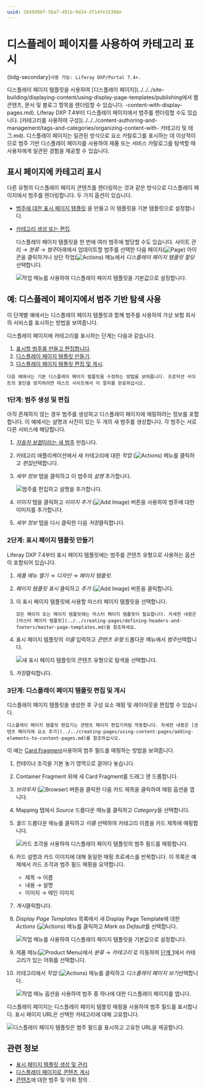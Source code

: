 ```yaml
---
uuid: 2849d9bf-58a7-491b-9d34-df14fe15388e
---
```


# 디스플레이 페이지를 사용하여 카테고리 표시

{bdg-secondary}`사용 가능: Liferay DXP/Portal 7.4+.`

디스플레이 페이지 템플릿을 사용하여 [디스플레이 페이지](../../../site-building/displaying-content/using-display-page-templates/publishing에서 웹 콘텐츠, 문서 및 블로그 항목을 렌더링할 수 있습니다. -content-with-display-pages.md). Liferay DXP 7.4부터 디스플레이 페이지에서 범주를 렌더링할 수도 있습니다. [카테고리를 사용하여 구성](../../../content-authoring-and-management/tags-and-categories/organizing-content-with- 카테고리 및 태그.md). 디스플레이 페이지는 일관된 방식으로 요소 카탈로그를 표시하는 데 이상적이므로 범주 기반 디스플레이 페이지를 사용하여 제품 또는 서비스 카탈로그를 탐색할 때 사용자에게 일관된 경험을 제공할 수 있습니다.

## 표시 페이지에 카테고리 표시

다른 유형의 디스플레이 페이지 콘텐츠를 렌더링하는 것과 같은 방식으로 디스플레이 페이지에서 범주를 렌더링합니다. 두 가지 옵션이 있습니다.

- [범주에 대한 표시 페이지 템플릿](../../creating-pages/using-content-pages/adding-elements-to-content-pages.md) 을 만들고 이 템플릿을 기본 템플릿으로 설정합니다.
- [카테고리 생성 또는 편집](../../../content-authoring-and-management/tags-and-categories/defining-categories-and-vocabularies-for-content.md).
  
  디스플레이 페이지 템플릿을 한 번에 여러 범주에 할당할 수도 있습니다. 사이트 관리 &rarr; *분류* &rarr; *범주*아래에서 업데이트할 범주를 선택한 다음 페이지(![Page](../../../images/icon-page.png)) 아이콘을 클릭하거나 상단 작업(![Actions](../../../images/icon-actions.png)) 메뉴에서 *디스플레이 페이지 템플릿 할당*선택합니다.
  
  ![작업 메뉴를 사용하여 디스플레이 페이지 템플릿을 기본값으로 설정합니다.](./displaying-categories-using-display-pages/images/07.png)

## 예: 디스플레이 페이지에서 범주 기반 탐색 사용

이 단계별 예에서는 디스플레이 페이지 템플릿과 함께 범주를 사용하여 가상 보험 회사의 서비스를 표시하는 방법을 보여줍니다.

디스플레이 페이지에 카테고리를 표시하는 단계는 다음과 같습니다.

1. [표시할 범주를 만들고 편집합니다](#step-1-creating-and-editing-the-categories).
1. [디스플레이 페이지 템플릿 만들기](#step-2-creating-the-display-page-template).
1. [디스플레이 페이지 템플릿 편집 및 게시](#step-3-edit-and-publish-the-display-page-template).

```{warning}
다음 예에서는 기본 디스플레이 페이지 템플릿을 수정하는 방법을 보여줍니다. 프로덕션 사이트의 중단을 방지하려면 테스트 사이트에서 이 절차를 완료하십시오.
```

### 1단계: 범주 생성 및 편집

아직 존재하지 않는 경우 범주를 생성하고 디스플레이 페이지에 매핑하려는 정보를 포함합니다. 이 예에서는 설명과 사진이 있는 두 개의 새 범주를 생성합니다. 각 범주는 서로 다른 서비스에 해당합니다.

1. [ *자동차 보험*이라는 새 범주](../../content-authoring-and-management/tags-and-categories/defining-categories-and-vocabularies-for-content.md#defininig-categories) 만듭니다.
1. 카테고리 애플리케이션에서 새 카테고리에 대한 *작업* (![Actions](../../../images/icon-actions.png)) 메뉴를 클릭하고 *편집*선택합니다.
1. *세부 정보* 탭을 클릭하고 이 범주의 *설명* 추가합니다.
   
   ![범주를 편집하고 설명을 추가합니다.](./displaying-categories-using-display-pages/images/01.png)

1. *이미지* 탭을 클릭하고 *이미지 추가* (![Add Image](../../../images/icon-add.png)) 버튼을 사용하여 범주에 대한 이미지를 추가합니다.

1. *세부 정보* 탭을 다시 클릭한 다음 *저장*클릭합니다.

### 2단계: 표시 페이지 템플릿 만들기

Liferay DXP 7.4부터 표시 페이지 템플릿에는 범주를 콘텐츠 유형으로 사용하는 옵션이 포함되어 있습니다.

1. *제품 메뉴 열기* &rarr; *디자인* &rarr; *페이지 템플릿*.
1. *페이지 템플릿 표시* 클릭하고 *추가* (![Add Image](../../../images/icon-add.png)) 버튼을 클릭합니다.
1. 이 표시 페이지 템플릿에 사용할 마스터 페이지 템플릿을 선택합니다. 

    ```{tip}
    모든 페이지 또는 페이지 템플릿에는 마스터 페이지 템플릿이 필요합니다. 자세한 내용은 [마스터 페이지 템플릿](../../creating-pages/defining-headers-and-footers/master-page-templates.md)을 참조하세요.
    ```

1. 표시 페이지 템플릿의 *이름* 입력하고 *콘텐츠 유형* 드롭다운 메뉴에서 *범주*선택합니다.
   
   ![새 표시 페이지 템플릿의 콘텐츠 유형으로 탐색을 선택합니다.](./displaying-categories-using-display-pages/images/02.png)

1. *저장*클릭합니다.

### 3단계: 디스플레이 페이지 템플릿 편집 및 게시

디스플레이 페이지 템플릿을 생성한 후 구성 요소 매핑 및 레이아웃을 편집할 수 있습니다.

```{tip}
디스플레이 페이지 템플릿 편집기는 콘텐츠 페이지 편집기처럼 작동합니다. 자세한 내용은 [콘텐츠 페이지에 요소 추가](../../creating-pages/using-content-pages/adding-elements-to-content-pages.md)를 참조하십시오.
```

이 예는 [Card Fragment](../../creating-pages/page-fragments-and-widgets/using-fragments/default-fragments-reference.md)사용하여 범주 필드를 매핑하는 방법을 보여줍니다.

1. 컨테이너 조각을 기본 놓기 영역으로 끌어다 놓습니다.
1. Container Fragment 위에 새 Card Fragment를 드래그 앤 드롭합니다.
1. *브라우저* (![Browser](../../../images/icon-hierarchy.png)) 버튼을 클릭한 다음 카드 제목을 클릭하여 매핑 옵션을 엽니다.
1. Mapping 탭에서 *Source* 드롭다운 메뉴를 클릭하고 *Category*을 선택합니다.
1. *필드* 드롭다운 메뉴를 클릭하고 *이름* 선택하여 카테고리 이름을 카드 제목에 매핑합니다.
   
   ![카드 조각을 사용하여 디스플레이 페이지 템플릿의 범주 필드를 매핑합니다.](./displaying-categories-using-display-pages/images/03.png) 

1. 카드 설명과 카드 이미지에 대해 동일한 매핑 프로세스를 반복합니다. 이 목록은 예제에서 카드 조각과 범주 필드 매핑을 요약합니다.

    - 제목 &rarr; 이름
    - 내용 &rarr; 설명
    - 이미지 &rarr; 메인 이미지

1. *게시*클릭합니다.
1. *Display Page Templates* 목록에서 새 Display Page Template에 대한 *Actions* (![Actions](../../../images/icon-actions.png)) 메뉴를 클릭하고 *Mark as Default*를 선택합니다.
   
   ![작업 메뉴를 사용하여 디스플레이 페이지 템플릿을 기본값으로 설정합니다.](./displaying-categories-using-display-pages/images/04.png)

1. 제품 메뉴(![Product Menu](../../../images/icon-menu.png))에서 *분류* &rarr; *카테고리* 로 이동하여 [단계 1](#step-1-creating-and-editing-the-categories)에서 카테고리가 있는 어휘를 선택합니다.

1. 카테고리에서 *작업* (![Actions](../../../images/icon-actions.png)) 메뉴를 클릭하고 *디스플레이 페이지 보기*선택합니다.
   
   ![작업 메뉴 옵션을 사용하여 범주 중 하나에 대한 디스플레이 페이지를 엽니다.](./displaying-categories-using-display-pages/images/05.png)

디스플레이 페이지는 디스플레이 페이지 템플릿 매핑을 사용하여 범주 필드를 표시합니다. 표시 페이지 URL은 선택한 카테고리에 대해 고유합니다.

![디스플레이 페이지 템플릿은 범주 필드를 표시하고 고유한 URL을 제공합니다.](./displaying-categories-using-display-pages/images/06.png)

## 관련 정보

- [표시 페이지 템플릿 생성 및 관리](./creating-and-managing-display-page-templates.md)
- [디스플레이 페이지로 콘텐츠 게시](./publishing-content-with-display-pages.md)
- [콘텐츠](../../../content-authoring-and-management/tags-and-categories/defining-categories-and-vocabularies-for-content.md)에 대한 범주 및 어휘 정의 .
